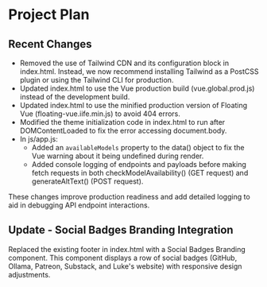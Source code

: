 # Project Plan

## Recent Changes

- Removed the use of Tailwind CDN and its configuration block in index.html. Instead, we now recommend installing Tailwind as a PostCSS plugin or using the Tailwind CLI for production.
- Updated index.html to use the Vue production build (vue.global.prod.js) instead of the development build.
- Updated index.html to use the minified production version of Floating Vue (floating-vue.iife.min.js) to avoid 404 errors.
- Modified the theme initialization code in index.html to run after DOMContentLoaded to fix the error accessing document.body.
- In js/app.js:
  - Added an `availableModels` property to the data() object to fix the Vue warning about it being undefined during render.
  - Added console logging of endpoints and payloads before making fetch requests in both checkModelAvailability() (GET request) and generateAltText() (POST request).

These changes improve production readiness and add detailed logging to aid in debugging API endpoint interactions.

## Update - Social Badges Branding Integration

Replaced the existing footer in index.html with a Social Badges Branding component. This component displays a row of social badges (GitHub, Ollama, Patreon, Substack, and Luke's website) with responsive design adjustments. 